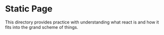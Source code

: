 # Static Page

This directory provides practice with understanding what react is and how it fits into the grand scheme of things.
